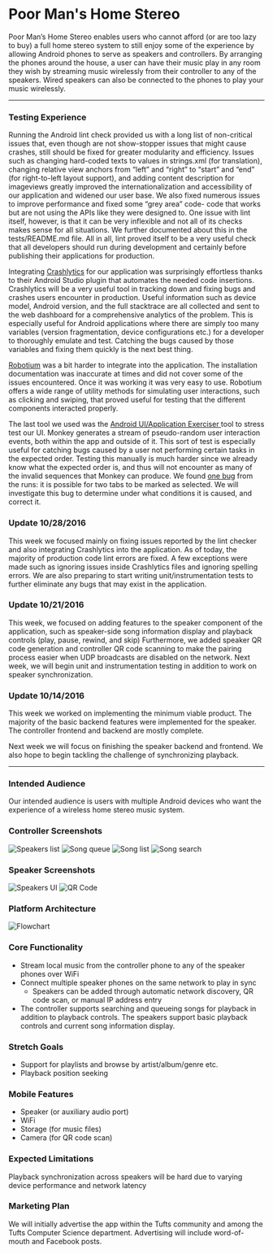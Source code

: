 # Poor Man's Home Stereo
Poor Man’s Home Stereo enables users who cannot afford (or are too lazy to buy) a full home stereo system to still enjoy some of the experience by allowing Android phones to serve as speakers and controllers. By arranging the phones around the house, a user can have their music play in any room they wish by streaming music wirelessly from their controller to any of the speakers. Wired speakers can also be connected to the phones to play your music wirelessly. 

---------------------------------------

### Testing Experience

Running the Android lint check provided us with a long list of non-critical issues that, even though are not show-stopper issues that might cause crashes, still should be fixed for greater modularity and efficiency. Issues such as changing hard-coded texts to values in strings.xml (for translation), changing relative view anchors from “left” and “right” to “start” and “end” (for right-to-left layout support), and adding content description for imageviews greatly improved the internationalization and accessibility of our application and widened our user base. We also fixed numerous issues to improve performance and fixed some “grey area” code- code that works but are not using the APIs like they were designed to. One issue with lint itself, however, is that it can be very inflexible and not all of its checks makes sense for all situations. We further documented about this in the tests/README.md file. All in all, lint proved itself to be a very useful check that all developers should run during development and certainly before publishing their applications for production. 


Integrating [Crashlytics](https://fabric.io/kits/ios/crashlytics?utm_campaign=crashlytics-marketing&utm_medium=natural) for our application was surprisingly effortless thanks to their Android Studio plugin that automates the needed code insertions. Crashlytics will be a very useful tool in tracking down and fixing bugs and crashes users encounter in production. Useful information such as device model, Android version, and the full stacktrace are all collected and sent to the web dashboard for a comprehensive analytics of the problem. This is especially useful for Android applications where there are simply too many variables (version fragmentation, device configurations etc.) for a developer to thoroughly emulate and test. Catching the bugs caused by those variables and fixing them quickly is the next best thing. 


[Robotium](https://github.com/RobotiumTech/robotium) was a bit harder to integrate into the application. The installation documentation was inaccurate at times and did not cover some of the issues encountered. Once it was working it was very easy to use. Robotium offers a wide range of utility methods for simulating user interactions, such as clicking and swiping, that proved useful for testing that the different components interacted properly. 


The last tool we used was the [Android UI/Application Exerciser 
](https://developer.android.com/studio/test/monkey.html) tool to stress test our UI. Monkey generates a stream of pseudo-random user interaction events, both within the app and outside of it. This sort of test is especially useful for catching bugs caused by a user not performing certain tasks in the expected order. Testing this manually is much harder since we already know what the expected order is, and thus will not encounter as many of the invalid sequences that Monkey can produce.  We found [one bug](https://github.com/kevdliu/PoorMansHomeStereo/blob/dev/tests/monkey_reports/Monkey_bug.png) from the runs: it is possible for two tabs to be marked as selected. We will investigate this bug to determine under what conditions it is caused, and correct it. 


### Update 10/28/2016
This week we focused mainly on fixing issues reported by the lint checker and also integrating Crashlytics into the application. As of today, the majority of production code lint errors
are fixed. A few exceptions were made such as ignoring issues inside Crashlytics files and ignoring spelling errors. We are also preparing to start writing unit/instrumentation tests
to further eliminate any bugs that may exist in the application. 

### Update 10/21/2016
This week, we focused on adding features to the speaker component of the application, such as speaker-side song information display and playback controls (play, pause, rewind, and skip)
Furthermore, we added speaker QR code generation and controller QR code scanning to make the pairing process easier when UDP broadcasts are disabled on the network. 
Next week, we will begin unit and instrumentation testing in addition to work on speaker synchronization. 


### Update 10/14/2016
This week we worked on implementing the minimum viable product. The majority of the basic backend features were implemented for the speaker. The controller frontend and backend are mostly complete.

Next week we will focus on finishing the speaker backend and frontend. We also hope to begin tackling the challenge of synchronizing playback.

---------------------------------

### Intended Audience
Our intended audience is users with multiple Android devices who want the experience of a wireless home stereo music system. 

### Controller Screenshots 
![Speakers list](img/speakers.png) 
![Song queue](img/queue.png)
![Song list](img/songs.png)
![Song search](img/search.png)

### Speaker Screenshots
![Speakers UI](img/speaker.png)
![QR Code](img/qr_gen.png)

### Platform Architecture
![Flowchart](img/arch.png)

### Core Functionality
* Stream local music from the controller phone to any of the speaker phones over WiFi
* Connect multiple speaker phones on the same network to play in sync
    *  Speakers can be added through automatic network discovery, QR code scan, or manual IP address entry
* The controller supports searching and queueing songs for playback in addition to playback controls. The speakers support basic playback controls and current song information display. 

### Stretch Goals
* Support for playlists and browse by artist/album/genre etc.
* Playback position seeking

### Mobile Features
* Speaker (or auxiliary audio port)
* WiFi
* Storage (for music files)
* Camera (for QR code scan)

### Expected Limitations
Playback synchronization across speakers will be hard due to varying device performance and network latency


### Marketing Plan

We will initially advertise the app within the Tufts community and among the Tufts Computer Science department. Advertising will include word-of-mouth and Facebook posts.


